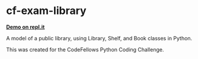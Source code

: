 # cf-exam-library

**[Demo on repl.it](http://repl.it/ijf/1)**

A model of a public library, using Library, Shelf, and Book classes in Python.

This was created for the CodeFellows Python Coding Challenge.